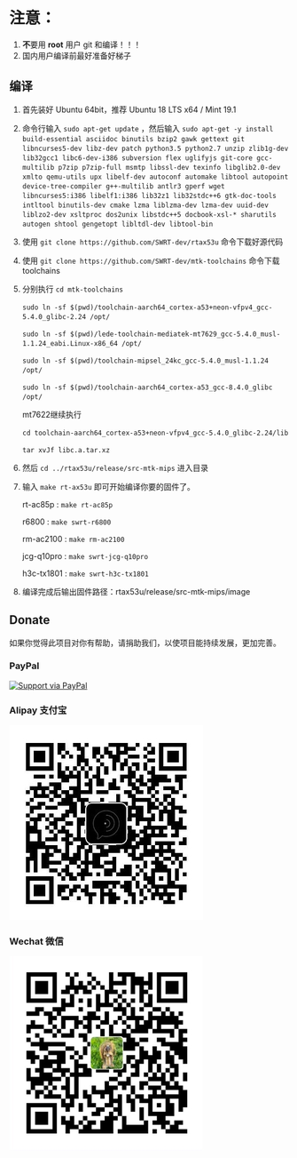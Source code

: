 
注意：
=
1. **不**要用 **root** 用户 git 和编译！！！
2. 国内用户编译前最好准备好梯子

## 编译

1. 首先装好 Ubuntu 64bit，推荐  Ubuntu  18 LTS x64 /  Mint 19.1

2. 命令行输入 `sudo apt-get update` ，然后输入
`
sudo apt-get -y install build-essential asciidoc binutils bzip2 gawk gettext git libncurses5-dev libz-dev patch python3.5 python2.7 unzip zlib1g-dev lib32gcc1 libc6-dev-i386 subversion flex uglifyjs git-core gcc-multilib p7zip p7zip-full msmtp libssl-dev texinfo libglib2.0-dev xmlto qemu-utils upx libelf-dev autoconf automake libtool autopoint device-tree-compiler g++-multilib antlr3 gperf wget libncurses5:i386 libelf1:i386 lib32z1 lib32stdc++6 gtk-doc-tools intltool binutils-dev cmake lzma liblzma-dev lzma-dev uuid-dev liblzo2-dev xsltproc dos2unix libstdc++5 docbook-xsl-* sharutils autogen shtool gengetopt libltdl-dev libtool-bin
`

3. 使用 `git clone https://github.com/SWRT-dev/rtax53u` 命令下载好源代码

4. 使用 `git clone https://github.com/SWRT-dev/mtk-toolchains` 命令下载toolchains

5. 分别执行 `cd mtk-toolchains`

	`sudo ln -sf $(pwd)/toolchain-aarch64_cortex-a53+neon-vfpv4_gcc-5.4.0_glibc-2.24 /opt/`

	`sudo ln -sf $(pwd)/lede-toolchain-mediatek-mt7629_gcc-5.4.0_musl-1.1.24_eabi.Linux-x86_64 /opt/`

	`sudo ln -sf $(pwd)/toolchain-mipsel_24kc_gcc-5.4.0_musl-1.1.24 /opt/`

	`sudo ln -sf $(pwd)/toolchain-aarch64_cortex-a53_gcc-8.4.0_glibc /opt/`
	
	mt7622继续执行

	`cd toolchain-aarch64_cortex-a53+neon-vfpv4_gcc-5.4.0_glibc-2.24/lib`

	`tar xvJf libc.a.tar.xz`

6. 然后 `cd ../rtax53u/release/src-mtk-mips` 进入目录

7. 输入 `make rt-ax53u` 即可开始编译你要的固件了。

	rt-ac85p : `make rt-ac85p`

	r6800 : `make swrt-r6800`

	rm-ac2100 : `make rm-ac2100`

	jcg-q10pro : `make swrt-jcg-q10pro`

	h3c-tx1801 : `make swrt-h3c-tx1801`

8. 编译完成后输出固件路径：rtax53u/release/src-mtk-mips/image

## Donate

如果你觉得此项目对你有帮助，请捐助我们，以使项目能持续发展，更加完善。

### PayPal

[![Support via PayPal](https://cdn.rawgit.com/twolfson/paypal-github-button/1.0.0/dist/button.svg)](https://paypal.me/paldier9/)

### Alipay 支付宝

![alipay](doc/alipay_donate.jpg)

### Wechat 微信
  
![wechat](doc/wechat_donate.jpg)


